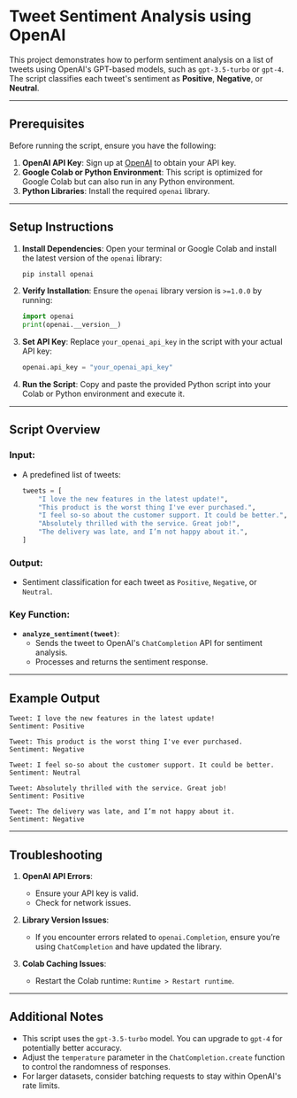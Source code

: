 # Tweet Sentiment Analysis using OpenAI

This project demonstrates how to perform sentiment analysis on a list of tweets using OpenAI's GPT-based models, such as `gpt-3.5-turbo` or `gpt-4`. The script classifies each tweet's sentiment as **Positive**, **Negative**, or **Neutral**.

---

## Prerequisites

Before running the script, ensure you have the following:

1. **OpenAI API Key**: Sign up at [OpenAI](https://platform.openai.com/) to obtain your API key.
2. **Google Colab or Python Environment**: This script is optimized for Google Colab but can also run in any Python environment.
3. **Python Libraries**: Install the required `openai` library.

---

## Setup Instructions

1. **Install Dependencies**:
   Open your terminal or Google Colab and install the latest version of the `openai` library:
   ```bash
   pip install openai
   ```

2. **Verify Installation**:
   Ensure the `openai` library version is `>=1.0.0` by running:
   ```python
   import openai
   print(openai.__version__)
   ```

3. **Set API Key**:
   Replace `your_openai_api_key` in the script with your actual API key:
   ```python
   openai.api_key = "your_openai_api_key"
   ```

4. **Run the Script**:
   Copy and paste the provided Python script into your Colab or Python environment and execute it.

---

## Script Overview

### Input:
- A predefined list of tweets:
  ```python
  tweets = [
      "I love the new features in the latest update!",
      "This product is the worst thing I've ever purchased.",
      "I feel so-so about the customer support. It could be better.",
      "Absolutely thrilled with the service. Great job!",
      "The delivery was late, and I’m not happy about it.",
  ]
  ```

### Output:
- Sentiment classification for each tweet as `Positive`, `Negative`, or `Neutral`.

### Key Function:
- **`analyze_sentiment(tweet)`**:
  - Sends the tweet to OpenAI's `ChatCompletion` API for sentiment analysis.
  - Processes and returns the sentiment response.

---

## Example Output

```
Tweet: I love the new features in the latest update!
Sentiment: Positive

Tweet: This product is the worst thing I've ever purchased.
Sentiment: Negative

Tweet: I feel so-so about the customer support. It could be better.
Sentiment: Neutral

Tweet: Absolutely thrilled with the service. Great job!
Sentiment: Positive

Tweet: The delivery was late, and I’m not happy about it.
Sentiment: Negative
```

---

## Troubleshooting

1. **OpenAI API Errors**:
   - Ensure your API key is valid.
   - Check for network issues.

2. **Library Version Issues**:
   - If you encounter errors related to `openai.Completion`, ensure you’re using `ChatCompletion` and have updated the library.

3. **Colab Caching Issues**:
   - Restart the Colab runtime: `Runtime > Restart runtime`.

---

## Additional Notes

- This script uses the `gpt-3.5-turbo` model. You can upgrade to `gpt-4` for potentially better accuracy.
- Adjust the `temperature` parameter in the `ChatCompletion.create` function to control the randomness of responses.
- For larger datasets, consider batching requests to stay within OpenAI's rate limits.



